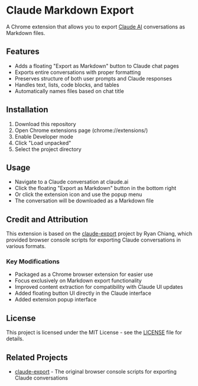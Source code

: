 # Claude Markdown Export

A Chrome extension that allows you to export [Claude AI](https://claude.ai) conversations as Markdown files.

## Features

- Adds a floating "Export as Markdown" button to Claude chat pages
- Exports entire conversations with proper formatting
- Preserves structure of both user prompts and Claude responses
- Handles text, lists, code blocks, and tables
- Automatically names files based on chat title

## Installation

1. Download this repository
2. Open Chrome extensions page (chrome://extensions/)
3. Enable Developer mode
4. Click "Load unpacked"
5. Select the project directory

## Usage

- Navigate to a Claude conversation at claude.ai
- Click the floating "Export as Markdown" button in the bottom right
- Or click the extension icon and use the popup menu
- The conversation will be downloaded as a Markdown file

## Credit and Attribution

This extension is based on the [claude-export](https://github.com/ryanschiang/claude-export) project by Ryan Chiang, which provided browser console scripts for exporting Claude conversations in various formats.

### Key Modifications

- Packaged as a Chrome browser extension for easier use
- Focus exclusively on Markdown export functionality
- Improved content extraction for compatibility with Claude UI updates
- Added floating button UI directly in the Claude interface
- Added extension popup interface

## License

This project is licensed under the MIT License - see the [LICENSE](LICENSE) file for details.

## Related Projects

- [claude-export](https://github.com/ryanschiang/claude-export) - The original browser console scripts for exporting Claude conversations